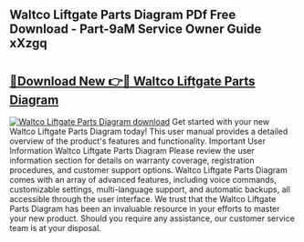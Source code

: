 ## Waltco Liftgate Parts Diagram PDf Free Download - Part-9aM Service Owner Guide xXzgq

# <h2><a href="http://dflq1g9.blite.top/?on=Waltco+Liftgate+Parts+Diagram">🔗Download New 👉🔴 Waltco Liftgate Parts Diagram</a></h2>

[![Waltco Liftgate Parts Diagram download](https://i.imgur.com/lujVjoI.png)](http://dflq1g9.blite.top/?on=Waltco+Liftgate+Parts+Diagram)
Get started with your new Waltco Liftgate Parts Diagram today! This user manual provides a detailed overview of the product's features and functionality. Important User Information Waltco Liftgate Parts Diagram Please review the user information section for details on warranty coverage, registration procedures, and customer support options. Waltco Liftgate Parts Diagram comes with an array of advanced features, including voice commands, customizable settings, multi-language support, and automatic backups, all accessible through the user interface. We trust that the Waltco Liftgate Parts Diagram has been an invaluable resource in your efforts to master your new product. Should you require any assistance, our customer service team is at your disposal.
